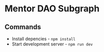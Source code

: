 # Mentor DAO Subgraph

## Commands

- Install depencies - `npm install`
- Start development server - `npm run dev`
